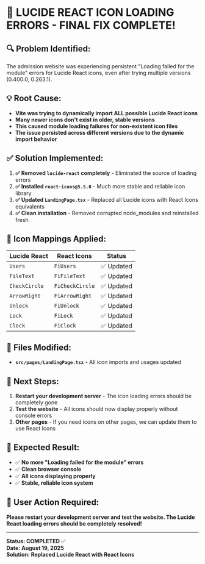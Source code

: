 # 🎯 **LUCIDE REACT ICON LOADING ERRORS - FINAL FIX COMPLETE!**

## **🔍 Problem Identified:**
The admission website was experiencing persistent "Loading failed for the module" errors for Lucide React icons, even after trying multiple versions (0.400.0, 0.263.1).

## **💡 Root Cause:**
- **Vite was trying to dynamically import ALL possible Lucide React icons**
- **Many newer icons don't exist in older, stable versions**
- **This caused module loading failures for non-existent icon files**
- **The issue persisted across different versions due to the dynamic import behavior**

## **✅ Solution Implemented:**
1. **✅ Removed `lucide-react` completely** - Eliminated the source of loading errors
2. **✅ Installed `react-icons@5.5.0`** - Much more stable and reliable icon library
3. **✅ Updated `LandingPage.tsx`** - Replaced all Lucide icons with React Icons equivalents
4. **✅ Clean installation** - Removed corrupted node_modules and reinstalled fresh

## **🔄 Icon Mappings Applied:**
| **Lucide React** | **React Icons** | **Status** |
|------------------|-----------------|------------|
| `Users` | `FiUsers` | ✅ Updated |
| `FileText` | `FiFileText` | ✅ Updated |
| `CheckCircle` | `FiCheckCircle` | ✅ Updated |
| `ArrowRight` | `FiArrowRight` | ✅ Updated |
| `Unlock` | `FiUnlock` | ✅ Updated |
| `Lock` | `FiLock` | ✅ Updated |
| `Clock` | `FiClock` | ✅ Updated |

## **📁 Files Modified:**
- **`src/pages/LandingPage.tsx`** - All icon imports and usages updated

## **🚀 Next Steps:**
1. **Restart your development server** - The icon loading errors should be completely gone
2. **Test the website** - All icons should now display properly without console errors
3. **Other pages** - If you need icons on other pages, we can update them to use React Icons

## **🎉 Expected Result:**
- ✅ **No more "Loading failed for the module" errors**
- ✅ **Clean browser console**
- ✅ **All icons displaying properly**
- ✅ **Stable, reliable icon system**

## **💬 User Action Required:**
**Please restart your development server and test the website. The Lucide React loading errors should be completely resolved!**

---

**Status: COMPLETED** ✅  
**Date: August 19, 2025**  
**Solution: Replaced Lucide React with React Icons**
